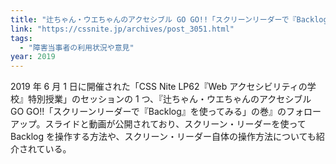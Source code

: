 ```yaml
---
title: "辻ちゃん・ウエちゃんのアクセシブル GO GO!!「スクリーンリーダーで『Backlog』を使ってみる"
link: "https://cssnite.jp/archives/post_3051.html"
tags:
  - "障害当事者の利用状況や意見"
year: 2019
---
```


2019 年 6 月 1 日に開催された「CSS Nite LP62『Web アクセシビリティの学校』特別授業」のセッションの 1 つ、『辻ちゃん・ウエちゃんのアクセシブル GO GO!!「スクリーンリーダーで『Backlog』を使ってみる」の巻』のフォローアップ。スライドと動画が公開されており、スクリーン・リーダーを使って Backlog を操作する方法や、スクリーン・リーダー自体の操作方法についても紹介されている。
